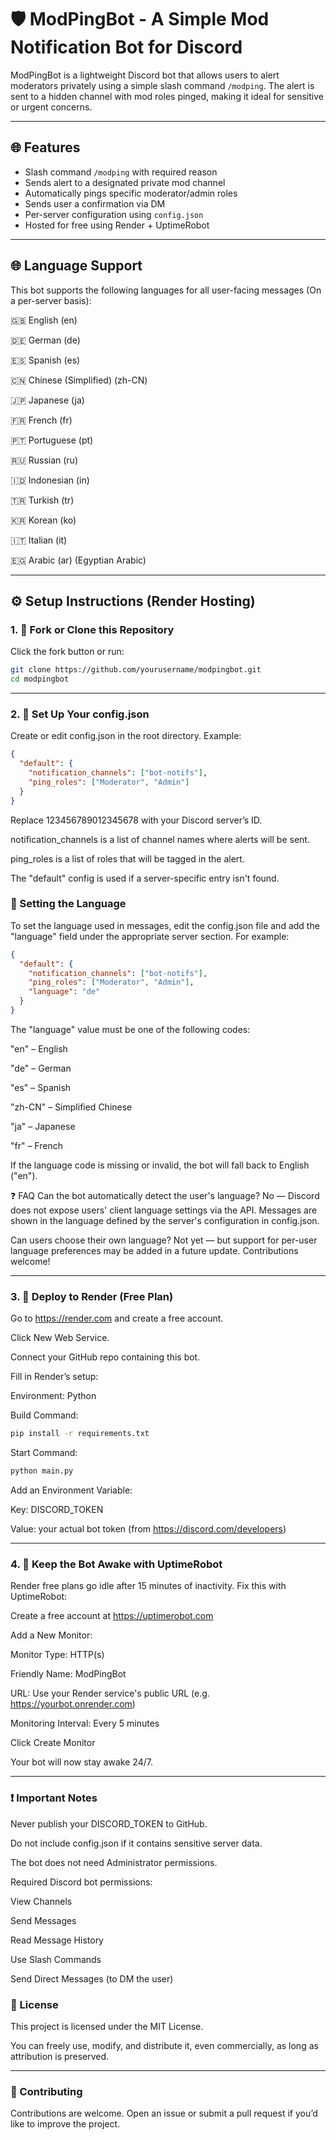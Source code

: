 # 🛡️ ModPingBot - A Simple Mod Notification Bot for Discord

ModPingBot is a lightweight Discord bot that allows users to alert moderators privately using a simple slash command `/modping`. The alert is sent to a hidden channel with mod roles pinged, making it ideal for sensitive or urgent concerns.

---

## 🌐 Features

- Slash command `/modping` with required reason  
- Sends alert to a designated private mod channel  
- Automatically pings specific moderator/admin roles  
- Sends user a confirmation via DM  
- Per-server configuration using `config.json`  
- Hosted for free using Render + UptimeRobot

---

## 🌐 Language Support
This bot supports the following languages for all user-facing messages (On a per-server basis):

🇬🇧 English (en)

🇩🇪 German (de)

🇪🇸 Spanish (es)

🇨🇳 Chinese (Simplified) (zh-CN)

🇯🇵 Japanese (ja)

🇫🇷 French (fr)

🇵🇹 Portuguese (pt)

🇷🇺 Russian (ru)

🇮🇩 Indonesian (in)

🇹🇷 Turkish (tr)

🇰🇷 Korean (ko)

🇮🇹 Italian (it)

🇪🇬 Arabic (ar) (Egyptian Arabic)

---

## ⚙️ Setup Instructions (Render Hosting)

### 1. 🔧 Fork or Clone this Repository

Click the fork button or run:

```bash
git clone https://github.com/yourusername/modpingbot.git
cd modpingbot
```
---

### 2. 🧠 Set Up Your config.json
Create or edit config.json in the root directory. Example:
```json
{
  "default": {
    "notification_channels": ["bot-notifs"],
    "ping_roles": ["Moderator", "Admin"]
  }
}
```
Replace 123456789012345678 with your Discord server’s ID.

notification_channels is a list of channel names where alerts will be sent.

ping_roles is a list of roles that will be tagged in the alert.

The "default" config is used if a server-specific entry isn't found.

### 🔧 Setting the Language
To set the language used in messages, edit the config.json file and add the "language" field under the appropriate server section. For example:

```json
{
  "default": {
    "notification_channels": ["bot-notifs"],
    "ping_roles": ["Moderator", "Admin"],
    "language": "de"
  }
}
```
The "language" value must be one of the following codes:

"en" – English

"de" – German

"es" – Spanish

"zh-CN" – Simplified Chinese

"ja" – Japanese

"fr" – French

If the language code is missing or invalid, the bot will fall back to English ("en").

❓ FAQ
Can the bot automatically detect the user's language?
No — Discord does not expose users' client language settings via the API. Messages are shown in the language defined by the server's configuration in config.json.

Can users choose their own language?
Not yet — but support for per-user language preferences may be added in a future update. Contributions welcome!

---

### 3. 🚀 Deploy to Render (Free Plan)
Go to https://render.com and create a free account.

Click New Web Service.

Connect your GitHub repo containing this bot.

Fill in Render’s setup:

Environment: Python

Build Command:
```bash
pip install -r requirements.txt
```
Start Command:
```bash
python main.py
```
Add an Environment Variable:

Key: DISCORD_TOKEN

Value: your actual bot token (from https://discord.com/developers)

---

### 4. 🔁 Keep the Bot Awake with UptimeRobot
Render free plans go idle after 15 minutes of inactivity. Fix this with UptimeRobot:

Create a free account at https://uptimerobot.com

Add a New Monitor:

Monitor Type: HTTP(s)

Friendly Name: ModPingBot

URL: Use your Render service's public URL (e.g. https://yourbot.onrender.com)

Monitoring Interval: Every 5 minutes

Click Create Monitor

Your bot will now stay awake 24/7.

---

### ❗ Important Notes
Never publish your DISCORD_TOKEN to GitHub.

Do not include config.json if it contains sensitive server data.

The bot does not need Administrator permissions.

Required Discord bot permissions:

View Channels

Send Messages

Read Message History

Use Slash Commands

Send Direct Messages (to DM the user)

### 📄 License
This project is licensed under the MIT License.

You can freely use, modify, and distribute it, even commercially, as long as attribution is preserved.

---

### 🤝 Contributing
Contributions are welcome. Open an issue or submit a pull request if you’d like to improve the project.
